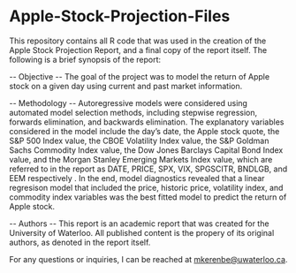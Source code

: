 # Apple-Stock-Projection-Files
This repository contains all R code that was used in the creation of the Apple Stock Projection Report, and a final copy of the report itself.
The following is a brief synopsis of the report:

-- Objective --
The goal of the project was to model the return of Apple stock on a given day using current and past market information.

-- Methodology --
Autoregressive models were considered using automated model selection methods, including stepwise regression, forwards elimination, and 
backwards elimination. 
The explanatory variables considered in the model include the day’s date, the Apple stock quote, the S&P 500 Index value, 
the CBOE Volatility Index value, the S&P Goldman Sachs Commodity Index value, the Dow Jones Barclays Capital Bond Index value, and the
Morgan Stanley Emerging Markets Index value, which are referred to in the report as DATE, PRICE, SPX, VIX, SPGSCITR, BNDLGB, and EEM
respectively .
In the end, model diagnostics revealed that a linear regresison model that included the price, historic price, volatility index, and 
commodity index variables was the best fitted model to predict the return of Apple stock.

-- Authors -- 
This report is an academic report that was created for the University of Waterloo. All published content is the propery of its original authors,
as denoted in the report itself.

For any questions or inquiries, I can be reached at mkerenbe@uwaterloo.ca. 

